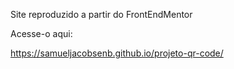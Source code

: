 Site reproduzido a partir do FrontEndMentor

Acesse-o aqui:

https://samueljacobsenb.github.io/projeto-qr-code/

